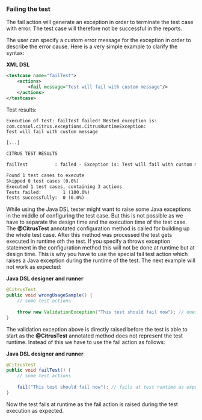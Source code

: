 ### Failing the test

The fail action will generate an exception in order to terminate the test case with error. The test case will therefore not be successful in the reports.

The user can specify a custom error message for the exception in order to describe the error cause. Here is a very simple example to clarify the syntax:

**XML DSL** 

```xml
<testcase name="failTest">
    <actions>
        <fail message="Test will fail with custom message"/>
    </actions>
</testcase>
```

Test results:

```xml
Execution of test: failTest failed! Nested exception is: 
com.consol.citrus.exceptions.CitrusRuntimeException: 
Test will fail with custom message

[...]

CITRUS TEST RESULTS

failTest          : failed - Exception is: Test will fail with custom message

Found 1 test cases to execute
Skipped 0 test cases (0.0%)
Executed 1 test cases, containing 3 actions
Tests failed:        1 (100.0%)
Tests successfully:  0 (0.0%) 
```

While using the Java DSL tester might want to raise some Java exceptions in the middle of configuring the test case. But this is not possible as we have to separate the design time and the execution time of the test case. The **@CitrusTest** annotated configuration method is called for building up the whole test case. After this method was processed the test gets executed in runtime oth the test. If you specify a throws exception statement in the configuration method this will not be done at runtime but at design time. This is why you have to use the special fail test action which raises a Java exception during the runtime of the test. The next example will not work as expected:

**Java DSL designer and runner** 

```java
@CitrusTest
public void wrongUsageSample() {
    // some test actions
    
    throw new ValidationException("This test should fail now"); // does not work as expected 
}
```

The validation exception above is directly raised before the test is able to start as the **@CitrusTest** annotated method does not represent the test runtime. Instead of this we have to use the fail action as follows:

**Java DSL designer and runner** 

```java
@CitrusTest
public void failTest() {
    // some test actions
    
    fail("This test should fail now"); // fails at test runtime as expected 
}
```

Now the test fails at runtime as the fail action is raised during the test execution as expected.


